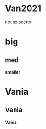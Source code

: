 # Van2021

<!-- write something secret -->
not so secret
# big
## med
#### smaller
# Vania
## Vania
#### Vania

